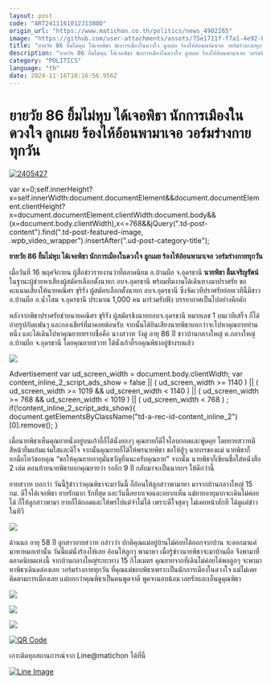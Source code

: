 ```yaml
---
layout: post
code: "ART2411161012J1380D"
origin_url: "https://www.matichon.co.th/politics/news_4902265"
image: "https://github.com/user-attachments/assets/75e1711f-f7a1-4e92-b762-0ece98f6f509"
title: "ยายวัย 86 ยิ้มไม่หุบ ได้เจอพิธา นักการเมืองในดวงใจ ลูกเผย ร้องไห้อ้อนพามาเจอ วอร์มร่างกายทุกวัน"
description: "ยายวัย 86 ยิ้มไม่หุบ ได้เจอพิธา นักการเมืองในดวงใจ ลูกเผย ร้องไห้อ้อนพามาเจอ วอร์มร่างกายทุกวัน"
category: "POLITICS"
language: "th"
date: 2024-11-16T10:16:56.956Z
---
```


# ยายวัย 86 ยิ้มไม่หุบ ได้เจอพิธา นักการเมืองในดวงใจ ลูกเผย ร้องไห้อ้อนพามาเจอ วอร์มร่างกายทุกวัน

[![](https://www.matichon.co.th/wp-content/uploads/2024/11/2405427.jpg "2405427")](https://www.matichon.co.th/wp-content/uploads/2024/11/2405427.jpg)

var x=0;self.innerHeight?x=self.innerWidth:document.documentElement&&document.documentElement.clientHeight?x=document.documentElement.clientWidth:document.body&&(x=document.body.clientWidth),x<=768&&jQuery(".td-post-content").find(".td-post-featured-image, .wpb\_video\_wrapper").insertAfter(".ud-post-category-title");

**ยายวัย 86 ยิ้มไม่หุบ ได้เจอพิธา นักการเมืองในดวงใจ ลูกเผย ร้องไห้อ้อนพามาเจอ วอร์มร่างกายทุกวัน**

เมื่อวันที่ 16 พฤศจิกายน ผู้สื่อข่าวรายงานว่าที่ตลาดนิยม อ.บ้านผือ จ.อุดรธานี **นายพิธา ลิ้มเจริญรัตน์** ในฐานะผู้ช่วยหาเสียงผู้สมัครเลือกตั้งนายก อบจ.อุดรธานี พร้อมทีมงานได้เดินทางมาปราศรัย ขอคะแนนเสียงให้นายคณิศร ขุริรัง ผู้สมัครเลือกตั้งนายก อบจ.อุดรธานี ซึ่งจัดเวทีปราศรัยย่อยเวทีนี้มีชาว อ.บ้านผือ อ.น้ำโสม จ.อุดรธานี ประมาณ 1,000 คน มาร่วมรับฟัง บรรยากาศเป็นไปอย่างคึกคัก

หลังจากพิธาปราศรัยช่วยนายคณิศร ขุริรัง ผู้สมัครชิงนายกอบจ.อุดรธานี หมายเลข 1 บนเวทีเสร็จ ก็ได้ถ่ายรูปกับแฟนๆ และกองเชียร์ที่มาคอยต้อนรับ จากนั้นได้ยินเสียงนายพิธาบอกว่าจะไปหาคุณยายท่านหนึ่ง และได้เดินไปหาคุณยายทราบชื่อคือ นางสวาท วังดู่ อายุ 86 ปี ชาวบ้านกลางใหญ่ ต.กลางใหญ่ อ.บ้านผือ จ.อุดรธานี โดยคุณยายสวาท ได้นั่งเก้าอี้รอคุณพิธาอยู่ข้างรถแล้ว

![](https://www.matichon.co.th/wp-content/uploads/2024/11/671959_0_0.jpg)

Advertisement var ud\_screen\_width = document.body.clientWidth; var content\_inline\_2\_script\_ads\_show = false || ( ud\_screen\_width >= 1140 ) || ( ud\_screen\_width >= 1019 && ud\_screen\_width < 1140 ) || ( ud\_screen\_width >= 768 && ud\_screen\_width < 1019 ) || ( ud\_screen\_width < 768 ) ; if(!content\_inline\_2\_script\_ads\_show){ document.getElementsByClassName("td-a-rec-id-content\_inline\_2")\[0\].remove(); }

เมื่อนายพิธาเห็นคุณยายนั่งอยู่บนเก้าอี้ก็ได้นั่งยองๆ คุณยายก็ดีใจโอบกอดและพูดคุย โดยยายสวาทมีสีหน้ายิ้มแย้มแจ่มใสและดีใจ จากนั้นคุณยายก็ได้ให้พรนายพิธา ขอให้สู้ๆ นายกฯของแม่ นายพิธาก็ยกมือไหว้ขอบคุณ “ขอให้คุณยายอายุมั่นขวัญยืนนะครับคุณยาย” จากนั้น นายพิธาก็เขียนชื่อใส่หนังสือ 2 เล่ม ตอนท้ายนายพิธาบอกคุณยายว่า รออีก 9 ปี กลับมาจะเป็นนายกฯ ให้ดีกว่านี้

ยายสวาท บอกว่า วันนี้รู้ข่าวว่าคุณพิธาจะมาวันนี้ ก็อ้อนให้ลูกสาวพามาหา มาจากบ้านกลางใหญ่ 15 กม. ดีใจได้เจอพิธา ยายรักมาก รักที่สุด และวันนี้อยากเจอและอยากเห็น แม้ยายอายุมากจะเดินไม่ค่อยได้ ก็ให้ลูกสาวพามา ยายก็ได้กอดและให้พรไปแต่จำไม่ได้ เพราะดีใจสุดๆ ไม่เคยหน้าสักที ได้ดูแต่ข่าวในทีวี

![](https://www.matichon.co.th/wp-content/uploads/2024/11/671962_0_0.jpg)

ด้านนก อายุ 58 ปี ลูกสาวยายสวาท กล่าวว่า ปกติคุณแม่อยู่บ้านไม่ค่อยได้ออกจากบ้าน จะออกมาแค่มาหาหมอเท่านั้น วันนี้แม่นั่งร้องไห้เลย อ้อนให้ลูกๆ พามาหา เมื่อรู้ข่าวนายพิธาจะมาบ้านผือ จึงพามาที่ตลาดนิยมแห่งนี้ จากบ้านกลางใหญ่ระยะทาง 15 กิโลเมตร คุณยายจากที่เดินไม่ค่อยได้พอลูกๆ จะพามาหาพิธาเดินคล่องเลย วอร์มร่างกายทุกวัน ที่คุณแม่ชอบพิธาเพราะเป็นนักการเมืองในดวงใจ แม่ไม่เคยติดตามการเมืองเลย แม่บอกว่าคุณพิธาเป็นคนพูดจาดี พูดจานอบน้อม เลยรักและเอ็นดูคุณพิธา

![](https://www.matichon.co.th/wp-content/uploads/2024/11/671957_0_0.jpg)

![](https://www.matichon.co.th/wp-content/uploads/2024/11/671961_0_0.jpg)

![](https://www.matichon.co.th/wp-content/uploads/2024/11/671965_0_0.jpg)

[![QR Code](https://www.matichon.co.th/wp-content/uploads/2023/07/wob1371z.jpg)](https://lin.ee/ht0nDxX)

เกาะติดทุกสถานการณ์จาก Line@matichon ได้ที่นี่

[![Line Image](https://www.matichon.co.th/wp-content/uploads/2023/07/th.png)](https://lin.ee/ht0nDxX)